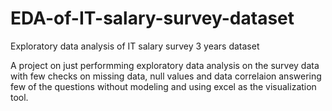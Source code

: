 # EDA-of-IT-salary-survey-dataset
Exploratory data analysis of IT salary survey 3 years dataset

A project on just performming exploratory data analysis on the survey data with few checks on missing data, null values and data correlaion answering few of the questions without modeling and using excel as the visualization tool.
